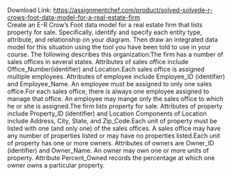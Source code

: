 Download Link: https://assignmentchef.com/product/solved-solvede-r-crows-foot-data-model-for-a-real-estate-firm
<br>
Create an E-R Crow’s Foot data model for a real estate firm that lists property for sale. Specifically, identify and specify each entity type, attribute, and relationship on your diagram. Then draw an integrated data model for this situation using the tool you have been told to use in your course. The following describes this organization:The firm has a number of sales offices in several states. Attributes of sales office include Office_Number(identifier) and Location.Each sales office is assigned multiple employees. Attributes of employee include Employee_ID (identifier) and Employee_Name. An employee must be assigned to only one sales office.For each sales office, there is always one employee assigned to manage that office. An employee may mange only the sales office to which he or she is assigned.The firm lists property for sale. Attributes of property include Property_ID (identifier) and Location Components of Location include Address, City, State, and Zip_Code.Each unit of property must be listed with one (and only one) of the sales offices. A sales office may have any number of properties listed or may have no properties listed.Each unit of property has one or more owners. Attributes of owners are Owner_ID (identifier) and Owner_Name. An owner may own one or more units of property. Attribute Percent_Owned records the percentage at which one owner owns a particular property.